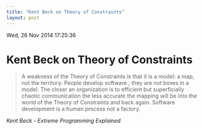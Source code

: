 ```yaml
---
title: "Kent Beck on Theory of Constraints"
layout: post 
---
```


Wed, 26 Nov 2014 17:25:36 

# Kent Beck on Theory of Constraints

>A weakness of the Theory of Constraints is that it is a model: a map, not
the territory. People develop software ; they are not boxes in a model. The
closer an organization is to efficient but superficially chaotic
communication the less accurate the mapping will be into the world of the
Theory of Constraints and back again. Software development is a human
process not a factory.

*Kent Beck - Extreme Programming Explained*
